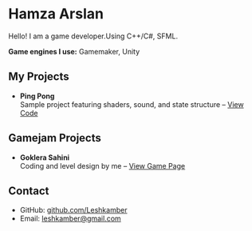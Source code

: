 # Hamza Arslan

Hello! I am a game developer.Using C++/C#, SFML.

**Game engines I use:** Gamemaker, Unity

## My Projects

- **Ping Pong**  
  Sample project featuring shaders, sound, and state structure – [View Code](https://github.com/Leshkamber/ping-pong)

## Gamejam Projects

- **Goklera Sahini**  
  Coding and level design by me – [View Game Page](https://baylenin.itch.io/gokler-sahini)

## Contact

- GitHub: [github.com/Leshkamber](https://github.com/Leshkamber)
- Email: leshkamber@gmail.com